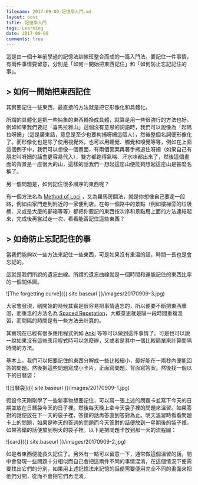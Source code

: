 ```yaml
---
filename: 2017-09-09-記憶學入門.md
layout: post
title: 記憶學入門
tags: Learning
date: 2017-09-09
comments: true
---
```

這是由一個十年前學過的記憶法訓練班整合而成的一篇入門法。要記住一件事情，有兩件事情要留意，分別是「如何一開始把東西記住」和「如何防止忘記記住的事」。

## > 如何一開始把東西記住

其實要記住一些東西，最直接的方法就是把它形像化和具體化。

所謂的具體化是把一些抽象的東西轉換成具體，就算是用一些很強行的方法也好。例如如果我們要記「喜馬拉雅山」這個沒有意思的詞語時，我們可以說像為「起碼拉呀姍」（這是廣東話，意思是至少也要拘捕呀姍這個人），然後整個名詞便形像化了。而形像化也是除了使用視覺外，也可以用聽覺、觸覺和嗅覺等等，例如在上面這個例子中，我們可以想像一個畫面，有兩個警案再著手拷追住呀姍（如果自己有朋友叫呀姍的話會更容易代入），雙方都跑得氣喘、汗水味都出來了，然後這個畫面的背景是一座很大的山，這樣的話我們一想起這座山便能夠想起這座山是甚麼名稱了。

另一個問題是，如何記住很多順序的東西呢？

有一個方法名為 [Method of Loci](https://en.m.wikipedia.org/wiki/Method_of_loci) ，又為羅馬房間法，就是你想像自己要走一段路，例如由家門走到附近的一家便利店。在每一個路中的景點（例如樓梯旁的垃圾桶、又或是大廈的郵箱等等）都把你要記的東西按次序和景點用上面的方法連結起來，完成後再嘗試走一次，看看能否記住這些東西？

## > 如奇防止忘記記住的事

當我們能夠以一些方法來記住一些東西，可是如果沒有重溫的話，時間一長也是會忘記的。

這就是我們所說的遺忘曲線。所謂的遺忘曲線就是一個時間和還能記住的東西比率的一個關係圖。

![The forgetting curve]({{ site.baseurl }}/images/20170909-3.jpg)

大家會發現，剛開始的時候其實是很容易把事情遺忘的，所以便要不斷把東西重溫，而重溫的方法名為 [Spaced Repetation](https://en.m.wikipedia.org/wiki/Spaced_repetition)，大概意思就是隔一段時間重複溫習，而間隔的時間是有一些方法去計算的。

其實現在已經有很多應用程式例如 [Anki](https://apps.ankiweb.net) 等等可以做到這件事情了。可是也可以說一說如果沒有這些應用程式時可以怎麼辦，又或者是其中一個比較簡單來計算間隔時間的方法。

基本上，我們可以把要記住的東西分解成一些比較細小，最好能在一兩秒內便能回答的問題。然後把這些問題寫成小卡片，正面寫問題，背面寫答案。然後找一個以下的日曆袋：

![日曆袋]({{ site.baseurl }}/images/20170909-1.jpg)

假設今天剛剛學了一些新事物想要記住，可以寫一張上述的問題卡並寫下今天的日期並放在日曆袋今天的日子裡。然後每天晚上拿今天袋子裡的問題來溫習。如果答對的話便放在下一天的袋子裡，答錯的話再答直到答對為止。明天溫習時看看問題卡上的問題，如果是昨天的答過的問題而今天答對的話便放到一星期後的袋子裡，如果答錯的話便放到明天的袋子裡。以下是把問題卡放到那一天的流程圖：

![card]({{ site.baseurl }}/images/20170909-2.jpg)

如是者東西便能長久記住了。另外有一點可以留意一下，通常做這個溫習的話，間中會發現一些問題十分相似而自己會把這兩件不同的事情混淆，在這個情況下便需要找出它們的分別，如果用上述記憶法來記憶的話便需要便用完全不同的畫面來把他們分開，從而不會把它們再混淆。